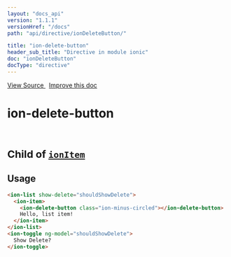 ```yaml
---
layout: "docs_api"
version: "1.1.1"
versionHref: "/docs"
path: "api/directive/ionDeleteButton/"

title: "ion-delete-button"
header_sub_title: "Directive in module ionic"
doc: "ionDeleteButton"
docType: "directive"
---
```


<div class="improve-docs">
  <a href='http://github.com/driftyco/ionic/tree/1.x/js/angular/directive/itemDeleteButton.js#L4'>
    View Source
  </a>
  &nbsp;
  <a href='http://github.com/driftyco/ionic/edit/master/js/angular/directive/itemDeleteButton.js#L4'>
    Improve this doc
  </a>
</div>




<h1 class="api-title">

  ion-delete-button


<br />
<small>
  Child of <a href="/docs/api/directive/ionItem/"><code>ionItem</code></a>
</small>


</h1>














  
<h2 id="usage">Usage</h2>
  
```html
<ion-list show-delete="shouldShowDelete">
  <ion-item>
    <ion-delete-button class="ion-minus-circled"></ion-delete-button>
    Hello, list item!
  </ion-item>
</ion-list>
<ion-toggle ng-model="shouldShowDelete">
  Show Delete?
</ion-toggle>
```
  
  

  





